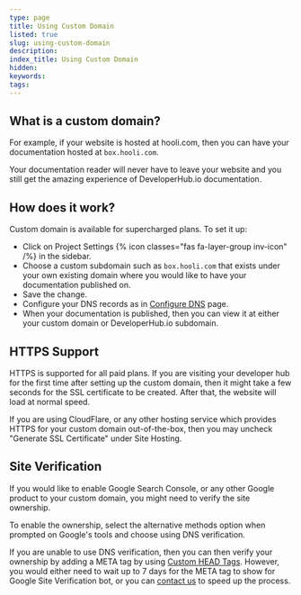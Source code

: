 ```yaml
---
type: page
title: Using Custom Domain
listed: true
slug: using-custom-domain
description: 
index_title: Using Custom Domain
hidden: 
keywords: 
tags: 
---
```



## What is a custom domain?

For example, if your website is hosted at hooli.com, then you can have your documentation hosted at `box.hooli.com`.

Your documentation reader will never have to leave your website and you still get the amazing experience of DeveloperHub.io documentation.

## How does it work?

Custom domain is available for supercharged plans. To set it up:

- Click on Project Settings {% icon classes="fas fa-layer-group inv-icon" /%} in the sidebar.
- Choose a custom subdomain such as `box.hooli.com` that exists under your own existing domain where you would like to have your documentation published on.
- Save the change.
- Configure your DNS records as in [Configure DNS](/support-center/configure-dns) page.
- When your documentation is published, then you can view it at either your custom domain or DeveloperHub.io subdomain.

## HTTPS Support

HTTPS is supported for all paid plans. If you are visiting your developer hub for the first time after setting up the custom domain, then it might take a few seconds for the SSL certificate to be created. After that, the website will load at normal speed.

If you are using CloudFlare, or any other hosting service which provides HTTPS for your custom domain out-of-the-box, then you may uncheck "Generate SSL Certificate" under Site Hosting.

## Site Verification

If you would like to enable Google Search Console, or any other Google product to your custom domain, you might need to verify the site ownership.

To enable the ownership, select the alternative methods option when prompted on Google's tools and choose using DNS verification.

If you are unable to use DNS verification, then you can then verify your ownership by adding a META tag by using [Custom HEAD Tags](/support-center/custom-javascript). However, you would either need to wait up to 7 days for the META tag to show for Google Site Verification bot, or you can [contact us](/support-center/contact-us) to speed up the process.

